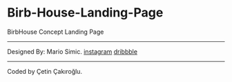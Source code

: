 # Birb-House-Landing-Page
BirbHouse Concept Landing Page

---
Designed By: Mario Simic. 
              	[instagram](@ui_dude)
                [dribbble](https://dribbble.com/mario-simic)
                
---
Coded by Çetin Çakıroğlu.
